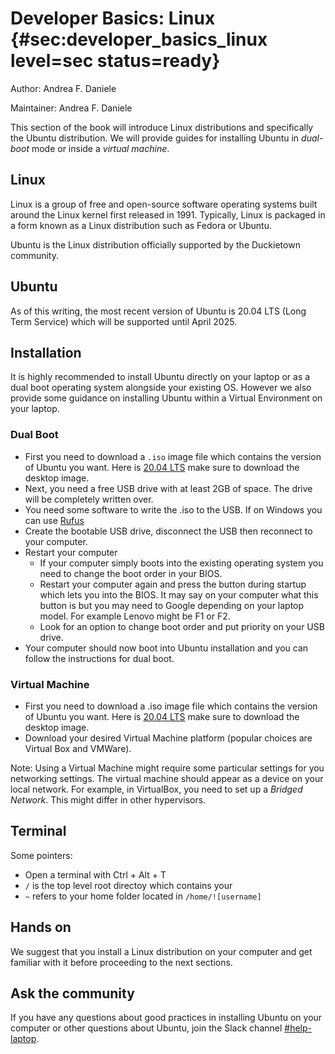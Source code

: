 # Developer Basics: Linux {#sec:developer_basics_linux level=sec status=ready}

Author: Andrea F. Daniele

Maintainer: Andrea F. Daniele

This section of the book will introduce Linux distributions and specifically
the Ubuntu distribution. We will provide guides for installing Ubuntu in 
_dual-boot_ mode or inside a _virtual machine_.

<minitoc/>


## Linux

Linux is a group of free and open-source software operating systems built 
around the Linux kernel first released in 1991. Typically, Linux is packaged 
in a form known as a Linux distribution such as Fedora or Ubuntu.

Ubuntu is the Linux distribution officially supported by the Duckietown community.


## Ubuntu

As of this writing, the most recent version of Ubuntu is 20.04 LTS (Long Term Service) 
which will be supported until April 2025.


## Installation

It is highly recommended to install Ubuntu directly on your laptop or as a dual boot 
operating system alongside your existing OS. However we also provide some guidance on 
installing Ubuntu within a Virtual Environment on your laptop.


### Dual Boot

* First you need to download a `.iso` image file which contains the version of Ubuntu you want. 
    Here is [20.04 LTS](http://releases.ubuntu.com/20.04/) make sure to download the desktop image.
* Next, you need a free USB drive with at least 2GB of space. The drive will be completely written over.
* You need some software to write the .iso to the USB. If on Windows you can use [Rufus](https://rufus.ie/)
* Create the bootable USB drive, disconnect the USB then reconnect to your computer.
* Restart your computer
    - If your computer simply boots into the existing operating system you need to change the boot order in your BIOS.
    - Restart your computer again and press the button during startup which lets you into the BIOS. It may say on your computer what this button is but you may need to Google depending on your laptop model. For example Lenovo might be F1 or F2.
    - Look for an option to change boot order and put priority on your USB drive.
* Your computer should now boot into Ubuntu installation and you can follow the instructions for dual boot.

### Virtual Machine

* First you need to download a .iso image file which contains the version of Ubuntu you want. 
    Here is [20.04 LTS](http://releases.ubuntu.com/20.04/) make sure to download the desktop image.
* Download your desired Virtual Machine platform (popular choices are Virtual Box and VMWare).

Note: Using a Virtual Machine might require some particular settings for you networking settings. The virtual machine should appear as a device on your local network. For example, in VirtualBox, you need to set up a _Bridged Network_. This might differ in other hypervisors.

## Terminal

Some pointers:

* Open a terminal with Ctrl + Alt + T
* `/` is the top level root directoy which contains your
* `~` refers to your home folder located in `/home/![username]`


## Hands on

We suggest that you install a Linux distribution on your computer and get familiar
with it before proceeding to the next sections.


## Ask the community

If you have any questions about good practices in installing Ubuntu on your computer or
other questions about Ubuntu, join the Slack channel 
[#help-laptop](https://duckietown.slack.com/archives/C6YS8UPRN).
